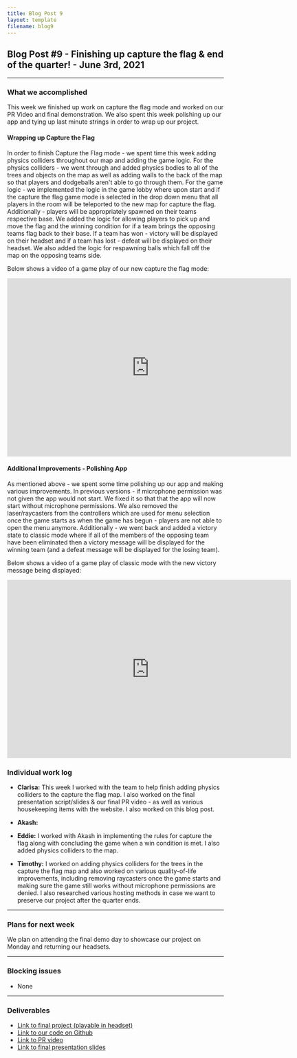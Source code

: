 ```yaml
---
title: Blog Post 9
layout: template
filename: blog9
---
```


## Blog Post #9 - Finishing up capture the flag & end of the quarter! - June 3rd, 2021

<hr>

### What we accomplished
This week we finished up work on capture the flag mode and worked on our PR Video and final demonstration. We also spent this week polishing up our app and tying up last minute strings in order to wrap up our project.

#### Wrapping up Capture the Flag
In order to finish Capture the Flag mode - we spent time this week adding physics colliders throughout our map and adding the game logic. For the physics colliders - we went through and added physics bodies to all of the trees and objects on the map as well as adding walls to the back of the map so that players and dodgeballs aren't able to go through them.
For the game logic - we implemented the logic in the game lobby where upon start and if the capture the flag game mode is selected in the drop down menu that all players in the room will be teleported to the new map for capture the flag. Additionally - players will be appropriately spawned on their teams respective base. We added the logic for allowing players to pick up and move the flag and the winning condition for if a team brings the opposing teams flag back to their base. If a team has won - victory will be displayed on their headset and if a team has lost - defeat will be displayed on their headset. We also added the logic for respawning balls which fall off the map on the opposing teams side.

Below shows a video of a game play of our new capture the flag mode:
<iframe width="660" height="415" src="https://www.youtube.com/embed/zTA3DkfFoVM" title="YouTube video player" frameborder="0" allow="accelerometer; autoplay; clipboard-write; encrypted-media; gyroscope; picture-in-picture" allowfullscreen></iframe>

#### Additional Improvements - Polishing App
As mentioned above - we spent some time polishing up our app and making various improvements. In previous versions - if microphone permission was not given the app would not start. We fixed it so that that the app will now start without microphone permissions. We also removed the laser/raycasters from the controllers which are used for menu selection once the game starts as when the game has begun - players are not able to open the menu anymore. Additionally - we went back and added a victory state to classic mode where if all of the members of the opposing team have been eliminated then a victory message will be displayed for the winning team (and a defeat message will be displayed for the losing team).

Below shows a video of a game play of classic mode with the new victory message being displayed:
<iframe width="660" height="415" src="https://www.youtube.com/embed/CyolL3wHTik" title="YouTube video player" frameborder="0" allow="accelerometer; autoplay; clipboard-write; encrypted-media; gyroscope; picture-in-picture" allowfullscreen></iframe>

### Individual work log

- **Clarisa:** This week I worked with the team to help finish adding physics colliders to the capture the flag map. I also worked on the final presentation script/slides & our final PR video - as well as various housekeeping items with the website. I also worked on this blog post.

- **Akash:**

- **Eddie:** I worked with Akash in implementing the rules for capture the flag along with concluding the game when a win condition is met. I also added physics colliders to the map.

- **Timothy:** I worked on adding physics colliders for the trees in the capture the flag map and also worked on various quality-of-life improvements, including removing raycasters once the game starts and making sure the game still works without microphone permissions are denied. I also researched various hosting methods in case we want to preserve our project after the quarter ends.

<hr>

### Plans for next week
We plan on attending the final demo day to showcase our project on Monday and returning our headsets.

<hr>

### Blocking issues
- None

<hr>

### Deliverables
- [Link to final project (playable in headset)](https://vr-dodgeball.glitch.me/)
- [Link to our code on Github](https://github.com/UWRealityLab/xrcapstone21sp-team1/tree/master/app)
- [Link to PR video](https://youtu.be/Z8-qnqT3Pl0)
- [Link to final presentation slides](https://docs.google.com/presentation/d/1pil2DFRitnMjbN64GfEy9QfPWpq5ioBwMjpeYMQNrAA/edit#slide=id.gdd7299ac0b_0_690)
